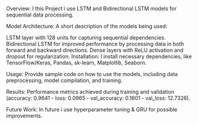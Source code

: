 Overview:
I this Project i use LSTM and Bidirectional LSTM models for sequential data processing.

Model Architecture:
A short description of the models being used:

LSTM layer with 128 units for capturing sequential dependencies.
Bidirectional LSTM for improved performance by processing data in both forward and backward directions.
Dense layers with ReLU activation and dropout for regularization.
Installation:
I install necessary dependencies, like TensorFlow/Keras, Pandas, sk-learn, Matplotlib, Seaborn.

Usage:
Provide sample code on how to use the models, including data preprocessing, model compilation, and training.

Results:
Performance metrics achieved during training and validation (accuracy: 0.9641 - loss: 0.0965 - val_accuracy: 0.1601 - val_loss: 12.7326).

Future Work:
In future i use hyperparameter tuning & GRU for possible improvements.
